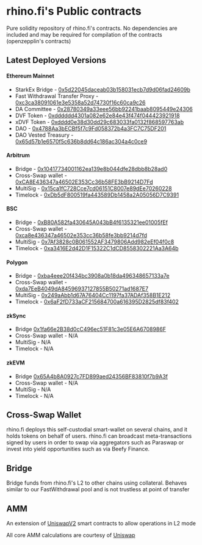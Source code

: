 # rhino.fi's Public contracts

Pure solidity repository of rhino.fi's contracts. No dependencies are included and may be required for compilation of the contracts (openzepplin's contracts)

## Latest Deployed Versions

#### Ethereum Mainnet
- StarkEx Bridge - [0x5d22045daceab03b158031ecb7d9d06fad24609b](https://etherscan.io/address/0x5d22045daceab03b158031ecb7d9d06fad24609b)
- Fast Withdrawal Transfer Proxy - [0xc3ca38091061e3e5358a52d74730f16c60ca9c26](https://etherscan.io/address/0xc3ca38091061e3e5358a52d74730f16c60ca9c26)
- DA Committee - [0x28780349a33eee56bb92241baab8095449e24306](https://etherscan.io/address/0x28780349a33eee56bb92241baab8095449e24306)
- DVF Token - [0xdddddd4301a082e62e84e43f474f044423921918](https://etherscan.io/token/0xdddddd4301a082e62e84e43f474f044423921918)
- xDVF Token - [0xdddd0e38d30dd29c683033fa0132f868597763ab](https://etherscan.io/token/0xdddd0e38d30dd29c683033fa0132f868597763ab)
- DAO - [0x4788Aa3bECBf5f7c9Fd058372b4a3FC7C75DF201](https://etherscan.io/address/0x4788Aa3bECBf5f7c9Fd058372b4a3FC7C75DF201)
- DAO Vested Treasury - [0x65d57b1e6570f5c636b8dd64c186ac304a4c0ce9](https://etherscan.io/address/0x65d57b1e6570f5c636b8dd64c186ac304a4c0ce9)

#### Arbitrum
- Bridge - [0x10417734001162ea139e8b044dfe28dbb8b28ad0](https://arbiscan.io/address/0x10417734001162ea139e8b044dfe28dbb8b28ad0)
- Cross-Swap wallet - [0xCA8E436347a46502E353Cc36b58FE3bB9214D7Fd](https://arbiscan.io/address/0xca8e436347a46502e353cc36b58fe3bb9214d7fd)
- MultiSig - [0x15ca1fC728Cce7cd06151C8007e89dEe70260228](https://arbiscan.io/address/0x15ca1fC728Cce7cd06151C8007e89dEe70260228)
- Timelock - [0xDb5dF800519fa443589Db1458a2A05056D7C9391](https://arbiscan.io/address/0xDb5dF800519fa443589Db1458a2A05056D7C9391)

#### BSC
- Bridge - [0xB80A582fa430645A043bB4f6135321ee01005fEf](https://bscscan.com/address/0xB80A582fa430645A043bB4f6135321ee01005fEf)
- Cross-Swap wallet - [0xca8e436347a46502e353cc36b58fe3bb9214d7fd](https://bscscan.com/address/0xca8e436347a46502e353cc36b58fe3bb9214d7fd)
- MultiSig - [0x7Af3828c0B061552AF3479806Add982eEf04f0c8](https://bscscan.com/address/0x7Af3828c0B061552AF3479806Add982eEf04f0c8)
- Timelock - [0xa3416E2d42D1F15322C1dCD8558302221Aa3A64b](https://bscscan.com/address/0xa3416E2d42D1F15322C1dCD8558302221Aa3A64b)

#### Polygon
- Bridge - [0xba4eee20f434bc3908a0b18da496348657133a7e](https://polygonscan.com/address/0xba4eee20f434bc3908a0b18da496348657133a7e)
- Cross-Swap wallet - [0xda7EeB4049dA84596937127855B50271ad1687E7](https://polygonscan.com/address/0xda7eeb4049da84596937127855b50271ad1687e7)
- MultiSig - [0x249aAbb1d67A76404Cc1197fa37ADAf358B1E212](https://polygonscan.com/address/0x249aAbb1d67A76404Cc1197fa37ADAf358B1E212)
- Timelock - [0x6aF2fD733aCF215684700a616395D2825df83f402](https://polygonscan.com/address/0x6aF2fD733aCF215684700a616395D2825df83f402)

#### zkSync
- Bridge [0x1fa66e2B38d0cC496ec51F81c3e05E6A6708986F](https://explorer.zksync.io/address/0x1fa66e2B38d0cC496ec51F81c3e05E6A6708986F)
- Cross-Swap wallet - N/A
- MultiSig - N/A
- Timelock - N/A

#### zkEVM
- Bridge [0x65A4b8A0927c7FD899aed24356BF83810f7b9A3f](https://zkevm.polygonscan.com/address/0x65A4b8A0927c7FD899aed24356BF83810f7b9A3f)
- Cross-Swap wallet - N/A
- MultiSig - N/A
- Timelock - N/A

## Cross-Swap Wallet

rhino.fi deploys this self-custodial smart-wallet on several chains, and it holds tokens on behalf of users. rhino.fi can broadcast meta-transactions signed by users in order to swap via aggregators such as Paraswap or invest into yield opportunities such as via Beefy Finance.

## Bridge

Bridge funds from rhino.fi's L2 to other chains using collateral. Behaves similar to our FastWithdrawal pool and is not trustless at point of transfer

## AMM

An extension of [UniswapV2](https://github.com/Uniswap/v2-core) smart contracts to allow operations in L2 mode

All core AMM calculations are courtesy of [Uniswap](https://uniswap.org/)
